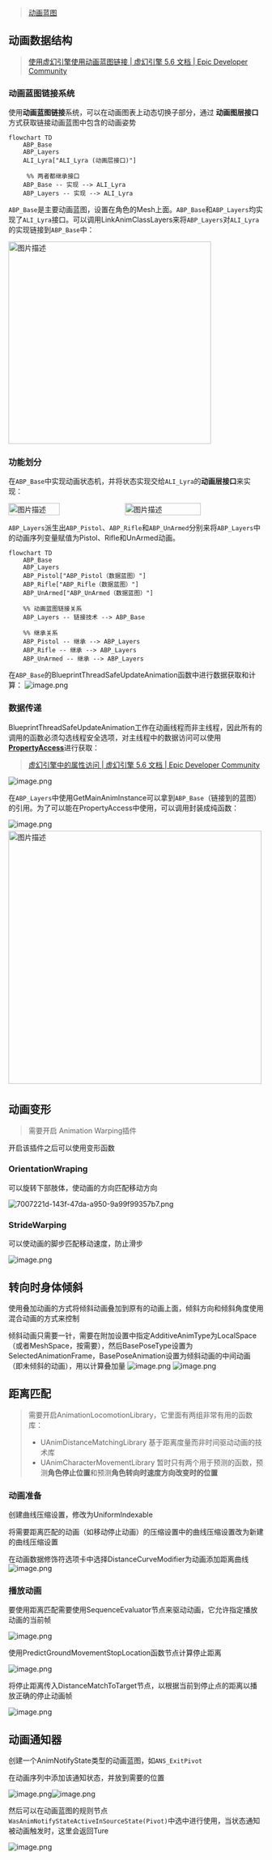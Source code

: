 > [动画蓝图](./动画蓝图.md)

## 动画数据结构

> [使用虚幻引擎使用动画蓝图链接 | 虚幻引擎 5.6 文档 | Epic Developer Community](https://dev.epicgames.com/documentation/zh-cn/unreal-engine/using-animation-blueprint-linking-in-unreal-engine)

### 动画蓝图链接系统

使用**动画蓝图链接**系统，可以在动画图表上动态切换子部分，通过 **动画图层接口** 方式获取链接动画蓝图中包含的动画姿势

```mermaid
flowchart TD
    ABP_Base
    ABP_Layers
	ALI_Lyra["ALI_Lyra (动画层接口)"]

     %% 两者都继承接口
    ABP_Base -- 实现 --> ALI_Lyra
    ABP_Layers -- 实现 --> ALI_Lyra
```

<p><code>ABP_Base</code>是主要动画蓝图，设置在角色的Mesh上面。<code>ABP_Base</code>和<code>ABP_Layers</code>均实现了<code>ALI_Lyra</code>接口。可以调用LinkAnimClassLayers来将<code>ABP_Layers</code>对<code>ALI_Lyra</code>的实现链接到<code>ABP_Base</code>中：</p>
<p align="left">
<img src="https://raw.githubusercontent.com/RorySpt/note-gen-image-sync/main/b330f9f6-24f6-402e-9341-4a0327277da4.png"
alt="图片描述"
width="400" />
</p>

### 功能划分

在`ABP_Base`中实现动画状态机，并将状态实现交给`ALI_Lyra`的**动画层接口**来实现：

<div style="display: flex; justify-content: space-between; gap: 5px; margin: 10px 0;">
<img src="https://raw.githubusercontent.com/RorySpt/note-gen-image-sync/main/7a8c8d9e-619a-4b6c-b331-cbc7bd716f3b.png"
alt="图片描述"
width="45%" />
<img src="https://raw.githubusercontent.com/RorySpt/note-gen-image-sync/main/63883565-3c9a-4f5d-a21a-a1b8c9c7efc4.png"
alt="图片描述"
width="55%"
/>

</div>

`ABP_Layers`派生出`ABP_Pistol`、`ABP_Rifle`和`ABP_UnArmed`分别来将`ABP_Layers`中的动画序列变量赋值为Pistol、Rifle和UnArmed动画。

```mermaid
flowchart TD
    ABP_Base
    ABP_Layers
    ABP_Pistol["ABP_Pistol（数据蓝图）"]
    ABP_Rifle["ABP_Rifle（数据蓝图）"]
    ABP_UnArmed["ABP_UnArmed（数据蓝图）"]

    %% 动画蓝图链接关系
    ABP_Layers -- 链接技术 --> ABP_Base

    %% 继承关系
    ABP_Pistol -- 继承 --> ABP_Layers
    ABP_Rifle -- 继承 --> ABP_Layers
    ABP_UnArmed -- 继承 --> ABP_Layers
```

在`ABP_Base`的BlueprintThreadSafeUpdateAnimation函数中进行数据获取和计算：
![image.png](https://raw.githubusercontent.com/RorySpt/note-gen-image-sync/main/45c5c25e-0835-43bb-a51f-f8a7a4d3390e.png)

### 数据传递

BlueprintThreadSafeUpdateAnimation工作在动画线程而非主线程，因此所有的调用的函数必须勾选线程安全选项，对主线程中的数据访问可以使用[**PropertyAccess**](https://dev.epicgames.com/documentation/zh-cn/unreal-engine/property-access-in-unreal-engine)进行获取：

> [虚幻引擎中的属性访问 | 虚幻引擎 5.6 文档 | Epic Developer Community](https://dev.epicgames.com/documentation/zh-cn/unreal-engine/property-access-in-unreal-engine)

![image.png](https://raw.githubusercontent.com/RorySpt/note-gen-image-sync/main/db1dce6b-3654-492e-baa0-e85d63ed167f.png)

在`ABP_Layers`中使用GetMainAnimInstance可以拿到`ABP_Base`（链接到的蓝图）的引用。为了可以能在PropertyAccess中使用，可以调用封装成纯函数：

![image.png](https://raw.githubusercontent.com/RorySpt/note-gen-image-sync/main/cf75184b-56af-4c63-a0ec-c2db2918b17d.png)<img src="https://raw.githubusercontent.com/RorySpt/note-gen-image-sync/main/c628463c-be13-48a7-b316-a0013432cbea.png"
alt="图片描述"
style="margin: 5px 0;"
width="500"/>

## 动画变形

> 需要开启 Animation Warping插件

开启该插件之后可以使用变形函数

### OrientationWraping

可以旋转下部肢体，使动画的方向匹配移动方向

![7007221d-143f-47da-a950-9a99f99357b7.png](https://raw.githubusercontent.com/RorySpt/note-gen-image-sync/main/7007221d-143f-47da-a950-9a99f99357b7.png)

### StrideWarping

可以使动画的脚步匹配移动速度，防止滑步

![image.png](https://raw.githubusercontent.com/RorySpt/note-gen-image-sync/main/d84c551c-06f4-4d18-952c-aed4aef02cc6.png)

## 转向时身体倾斜

使用叠加动画的方式将倾斜动画叠加到原有的动画上面，倾斜方向和倾斜角度使用混合动画的方式来控制

倾斜动画只需要一针，需要在附加设置中指定AdditiveAnimType为LocalSpace（或者MeshSpace，按需要），然后BasePoseType设置为SelectedAnimationFrame，BasePoseAnimation设置为倾斜动画的中间动画（即未倾斜的动画），用以计算叠加量
![image.png](https://raw.githubusercontent.com/RorySpt/note-gen-image-sync/main/9d81e024-32e8-497a-8997-74070bc451d9.png)
![image.png](https://raw.githubusercontent.com/RorySpt/note-gen-image-sync/main/d3fcd23c-ebc2-466d-b159-1e43f2e96398.png)

## 距离匹配

> 需要开启AnimationLocomotionLibrary，它里面有两组非常有用的函数库：
> 
> - UAnimDistanceMatchingLibrary 基于距离度量而非时间驱动动画的技术库
> - UAnimCharacterMovementLibrary 暂时只有两个用于预测的函数，预测**角色停止位置**和预测**角色转向时速度方向改变时的位置**

### 动画准备

创建曲线压缩设置，修改为UniformIndexable

将需要距离匹配的动画（如移动停止动画）的压缩设置中的曲线压缩设置改为新建的曲线压缩设置

在动画数据修饰符选项卡中选择DistanceCurveModifier为动画添加距离曲线
![image.png](https://raw.githubusercontent.com/RorySpt/note-gen-image-sync/main/655e104a-caad-493e-930f-14b64d1e6ddd.png)

### 播放动画

要使用距离匹配需要使用SequenceEvaluator节点来驱动动画，它允许指定播放动画的当前帧

![image.png](https://raw.githubusercontent.com/RorySpt/note-gen-image-sync/main/2f939843-2630-4d3f-8d73-fa784fde1b6b.png)

使用PredictGroundMovementStopLocation函数节点计算停止距离

![image.png](https://raw.githubusercontent.com/RorySpt/note-gen-image-sync/main/3d4f6ed5-7817-447a-b65c-b57ce39a30c0.png)

将停止距离传入DistanceMatchToTarget节点，以根据当前到停止点的距离以播放正确的停止动画帧

![image.png](https://raw.githubusercontent.com/RorySpt/note-gen-image-sync/main/803298d3-31ef-4a24-abf7-559bd5cfb589.png)

## 动画通知器

创建一个AnimNotifyState类型的动画蓝图，如`ANS_ExitPivot`

在动画序列中添加该通知状态，并放到需要的位置

![image.png](https://raw.githubusercontent.com/RorySpt/note-gen-image-sync/main/9e3519dd-61d6-4073-93a5-11c2487deeaf.png)![image.png](https://raw.githubusercontent.com/RorySpt/note-gen-image-sync/main/40d06611-6f6e-4530-943e-c790bd73ef2e.png)

然后可以在动画蓝图的规则节点`WasAnimNotifyStateActiveInSourceState(Pivot)`中选中进行使用，当状态通知被动画触发时，这里会返回Ture

![image.png](https://raw.githubusercontent.com/RorySpt/note-gen-image-sync/main/8365e0e8-5964-4aad-93f1-e1bae52ea358.png)

